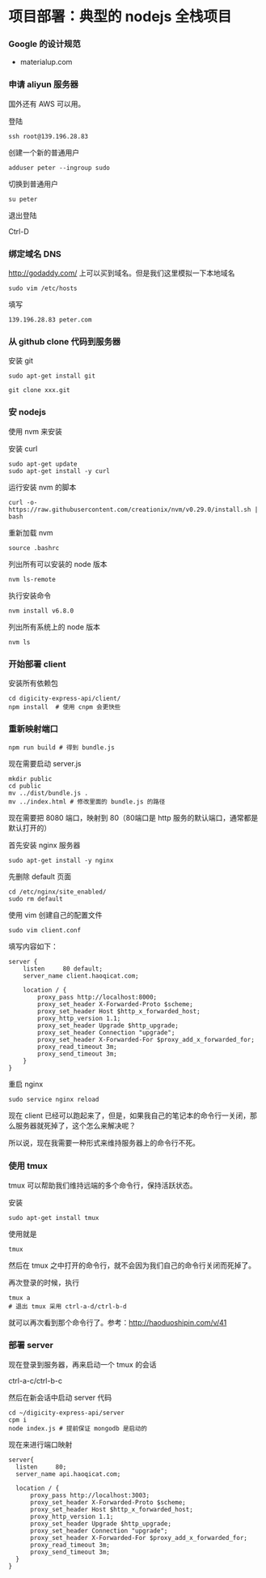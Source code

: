 # 项目部署：典型的 nodejs 全栈项目

### Google 的设计规范

- materialup.com


### 申请 aliyun 服务器

国外还有 AWS 可以用。


登陆

```
ssh root@139.196.28.83
```

创建一个新的普通用户

```
adduser peter --ingroup sudo
```

切换到普通用户

```
su peter
```

退出登陆

Ctrl-D


### 绑定域名 DNS

http://godaddy.com/ 上可以买到域名。但是我们这里模拟一下本地域名

```
sudo vim /etc/hosts
```

填写

```
139.196.28.83 peter.com
```

### 从 github clone 代码到服务器

安装 git

```
sudo apt-get install git
```


```
git clone xxx.git
```


### 安 nodejs

使用 nvm 来安装

安装 curl

```
sudo apt-get update
sudo apt-get install -y curl
```

运行安装 nvm 的脚本

```
curl -o- https://raw.githubusercontent.com/creationix/nvm/v0.29.0/install.sh | bash
```

重新加载 nvm

```
source .bashrc
```

列出所有可以安装的 node 版本

```
nvm ls-remote
```

执行安装命令

```
nvm install v6.8.0
```

列出所有系统上的 node 版本

```
nvm ls
```

### 开始部署 client

安装所有依赖包

```
cd digicity-express-api/client/
npm install  # 使用 cnpm 会更快些
```


### 重新映射端口

```
npm run build # 得到 bundle.js
```

现在需要启动 server.js

```
mkdir public
cd public
mv ../dist/bundle.js .
mv ../index.html # 修改里面的 bundle.js 的路径
```


现在需要把 8080 端口，映射到 80（80端口是 http 服务的默认端口，通常都是默认打开的）

首先安装 nginx 服务器

```
sudo apt-get install -y nginx
```

先删除 default 页面

```
cd /etc/nginx/site_enabled/
sudo rm default
```

使用 vim 创建自己的配置文件

```
sudo vim client.conf
```

填写内容如下：

```
server {
    listen     80 default;
    server_name client.haoqicat.com;

    location / {
        proxy_pass http://localhost:8000;
        proxy_set_header X-Forwarded-Proto $scheme;
        proxy_set_header Host $http_x_forwarded_host;
        proxy_http_version 1.1;
        proxy_set_header Upgrade $http_upgrade;
        proxy_set_header Connection "upgrade";
        proxy_set_header X-Forwarded-For $proxy_add_x_forwarded_for;
        proxy_read_timeout 3m;
        proxy_send_timeout 3m;
    }
}
```

重启 nginx

```
sudo service nginx reload
```


现在 client 已经可以跑起来了，但是，如果我自己的笔记本的命令行一关闭，那么服务器就死掉了，这个怎么来解决呢？


所以说，现在我需要一种形式来维持服务器上的命令行不死。


### 使用 tmux

tmux 可以帮助我们维持远端的多个命令行，保持活跃状态。

安装

```
sudo apt-get install tmux
```

使用就是

```
tmux
```

然后在 tmux 之中打开的命令行，就不会因为我们自己的命令行关闭而死掉了。

再次登录的时候，执行

```
tmux a
# 退出 tmux 采用 ctrl-a-d/ctrl-b-d
```

就可以再次看到那个命令行了。参考：http://haoduoshipin.com/v/41


### 部署 server

现在登录到服务器，再来启动一个 tmux 的会话

ctrl-a-c/ctrl-b-c

然后在新会话中启动 server 代码

```
cd ~/digicity-express-api/server
cpm i
node index.js # 提前保证 mongodb 是启动的
```

现在来进行端口映射

```
server{
  listen     80;
  server_name api.haoqicat.com;

  location / {
      proxy_pass http://localhost:3003;
      proxy_set_header X-Forwarded-Proto $scheme;
      proxy_set_header Host $http_x_forwarded_host;
      proxy_http_version 1.1;
      proxy_set_header Upgrade $http_upgrade;
      proxy_set_header Connection "upgrade";
      proxy_set_header X-Forwarded-For $proxy_add_x_forwarded_for;
      proxy_read_timeout 3m;
      proxy_send_timeout 3m;
  }
}
```
